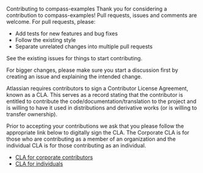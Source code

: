 Contributing to compass-examples
Thank you for considering a contribution to compass-examples! Pull requests, issues and comments are welcome. For pull requests, please:

- Add tests for new features and bug fixes
- Follow the existing style
- Separate unrelated changes into multiple pull requests

See the existing issues for things to start contributing.

For bigger changes, please make sure you start a discussion first by creating an issue and explaining the intended change.

Atlassian requires contributors to sign a Contributor License Agreement, known as a CLA. This serves as a record stating that the contributor is entitled to contribute the code/documentation/translation to the project and is willing to have it used in distributions and derivative works (or is willing to transfer ownership).

Prior to accepting your contributions we ask that you please follow the appropriate link below to digitally sign the CLA. The Corporate CLA is for those who are contributing as a member of an organization and the individual CLA is for those contributing as an individual.

- [CLA for corporate contributors](https://bitbucket.org/atlassian/oss-templates/src/master/CONTRIBUTING.md#:~:text=CLA%20for%20corporate%20contributors)
- [CLA for individuals](https://opensource.atlassian.com/individual)
